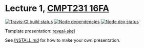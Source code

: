 # Lecture 1, [CMPT231 16FA](https://cmpt231-16fa.github.io/)

[![Travis-CI build status](https://api.travis-ci.org/cmpt231-16fa/lec1.svg)](https://travis-ci.org/github/cmpt231-16fa/lec1)
[![Node dependencies](https://david-dm.org/cmpt231-16fa/lec1.svg)](https://david-dm.org/cmpt231-16fa/lec1)
[![Node dev status](https://david-dm.org/cmpt231-16fa/lec1/dev-status.svg)](https://david-dm.org/cmpt231-16fa/lec1?type=dev)

Template presentation: [reveal-skel](https://github.com/sermons/reveal-skel)

See [INSTALL.md](INSTALL.md)
for how to make your own presentation.
